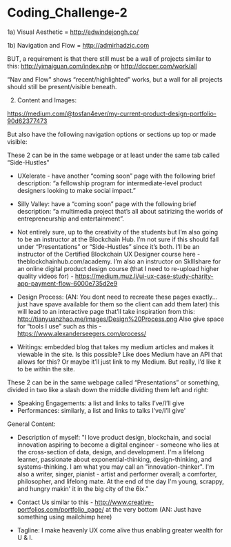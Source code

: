 # Coding_Challenge-2


1a) Visual Aesthetic = http://edwindejongh.co/

1b) Navigation and Flow = http://admirhadzic.com

BUT, a requirement is that there still must be a wall of projects similar to this: http://yimaiguan.com/index.php or http://dccper.com/work/all

“Nav and Flow” shows “recent/highlighted” works, but a wall for all projects should still be present/visible beneath.

2) Content and Images:

https://medium.com/@tosfan4ever/my-current-product-design-portfolio-90d62377473

But also have the following navigation options or sections up top or made visible:

These 2 can be in the same webpage or at least under the same tab called “Side-Hustles"
- UXelerate - have another “coming soon” page with the following brief description: “a fellowship program for intermediate-level product designers looking to make social impact.”
- Silly Valley: have a “coming soon” page with the following brief description: “a multimedia project that’s all about satirizing the worlds of entrepreneurship and entertainment”.

- Not entirely sure, up to the creativity of the students but I’m also going to be an instructor at the Blockchain Hub. I’m not sure if this should fall under “Presentations” or “Side-Hustles” since it’s both. I’ll be an instructor of the Certified Blockchain UX Designer course here - theblockchainhub.com/academy. I’m also an instructor on Sklllshare for an online digital product design course (that I need to re-upload higher quality videos for) - https://medium.muz.li/ui-ux-case-study-charity-app-payment-flow-6000e735d2e9

- Design Process: (AN: You dont need to recreate these pages exactly... just have spave available for them so the client can add them later) this will lead to an interactive page that’ll take inspiration from this: http://tianyuanzhao.me/images/Design%20Process.png Also give space for “tools I use” such as this - https://www.alexanderseegers.com/process/

- Writings: embedded blog that takes my medium articles and makes it viewable in the site. Is this possible? Like does Medium have an API that allows for this? Or maybe it’ll just link to my Medium. But really, I’d like it to be within the site.

These 2 can be in the same webpage called “Presentations” or something, divided in two like a slash down the middle dividing them left and right:
- Speaking Engagements: a list and links to talks I’ve/I’ll give
- Performances: similarly, a list and links to talks I’ve/I’ll give'

General Content:

- Description of myself:
"I love product design, blockchain, and social innovation aspiring to become a digital engineer - someone who lies at the cross-section of data, design, and development. I'm a lifelong learner, passionate about exponential-thinking, design-thinking, and systems-thinking. I am what you may call an "innovation-thinker". I'm also a writer, singer, pianist - artist and performer overall; a comforter, philosopher, and lifelong mate. At the end of the day I'm young, scrappy, and hungry makin' it in the big city of the 6ix.”

- Contact Us similar to this - http://www.creative-portfolios.com/portfolio_page/ at the very bottom (AN: Just have something using mailchimp here)

- Tagline: I make heavenly UX come alive thus enabling greater wealth for U & I.

